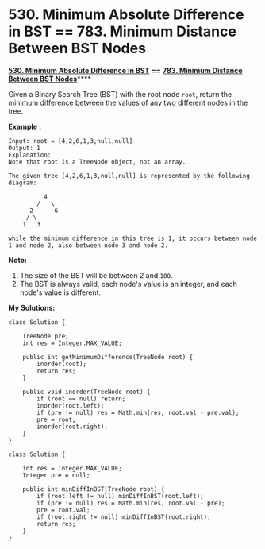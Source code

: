 # 530. Minimum Absolute Difference in BST == 783. Minimum Distance Between BST Nodes

 [**530. Minimum Absolute Difference in BST**](https://leetcode.com/problems/minimum-absolute-difference-in-bst/description/) **==**  [**783. Minimum Distance Between BST Nodes**](https://leetcode.com/problems/minimum-distance-between-bst-nodes/description/)\*\*\*\*

Given a Binary Search Tree \(BST\) with the root node `root`, return the minimum difference between the values of any two different nodes in the tree.

**Example :**

```text
Input: root = [4,2,6,1,3,null,null]
Output: 1
Explanation:
Note that root is a TreeNode object, not an array.

The given tree [4,2,6,1,3,null,null] is represented by the following diagram:

          4
        /   \
      2      6
     / \    
    1   3  

while the minimum difference in this tree is 1, it occurs between node 1 and node 2, also between node 3 and node 2.
```

**Note:**

1. The size of the BST will be between 2 and `100`.
2. The BST is always valid, each node's value is an integer, and each node's value is different.

**My Solutions:**

```text
class Solution {
    
    TreeNode pre;
    int res = Integer.MAX_VALUE;
    
    public int getMinimumDifference(TreeNode root) {
        inorder(root);
        return res;        
    }
    
    public void inorder(TreeNode root) {
        if (root == null) return;
        inorder(root.left);
        if (pre != null) res = Math.min(res, root.val - pre.val);
        pre = root;
        inorder(root.right);
    }
}
```

```text
class Solution {
    
    int res = Integer.MAX_VALUE;
    Integer pre = null;
    
    public int minDiffInBST(TreeNode root) {
        if (root.left != null) minDiffInBST(root.left);
        if (pre != null) res = Math.min(res, root.val - pre);
        pre = root.val;
        if (root.right != null) minDiffInBST(root.right);
        return res;
    }
}
```

